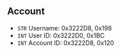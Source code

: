 ## Account
- `STR` Username: 0x3222D8, 0x198
- `INT` User ID: 0x3222D0, 0x1BC
- `INT` Account ID: 0x3222D8, 0x120